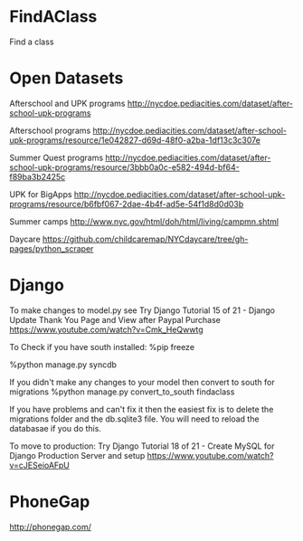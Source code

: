 FindAClass
==========

Find a class


Open Datasets
=============
Afterschool and UPK programs
http://nycdoe.pediacities.com/dataset/after-school-upk-programs

Afterschool programs
http://nycdoe.pediacities.com/dataset/after-school-upk-programs/resource/1e042827-d69d-48f0-a2ba-1df13c3c307e

Summer Quest programs
http://nycdoe.pediacities.com/dataset/after-school-upk-programs/resource/3bbb0a0c-e582-494d-bf64-f89ba3b2425c

UPK for BigApps
http://nycdoe.pediacities.com/dataset/after-school-upk-programs/resource/b6fbf067-2dae-4b4f-ad5e-54f1d8d0d03b


Summer camps
http://www.nyc.gov/html/doh/html/living/campmn.shtml

Daycare
https://github.com/childcaremap/NYCdaycare/tree/gh-pages/python_scraper


Django
======

To make changes to model.py see
Try Django Tutorial 15 of 21 - Django Update Thank You Page and View after Paypal Purchase
https://www.youtube.com/watch?v=Cmk_HeQwwtg

To Check if you have south installed:
%pip freeze

%python manage.py syncdb

If you didn't make any changes to your model then convert to south for migrations
%python manage.py convert_to_south findaclass

If you have problems and can't fix it then the easiest fix is to delete the migrations folder and the db.sqlite3 file.  You will need to reload the databasae if you do this.



To move to production:
Try Django Tutorial 18 of 21 - Create MySQL for Django Production Server and setup
https://www.youtube.com/watch?v=cJESeioAFpU

PhoneGap
========
http://phonegap.com/
